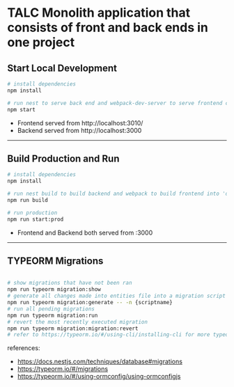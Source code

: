 # TALC Monolith application that consists of front and back ends in one project

## Start Local Development

```bash
# install dependencies
npm install

# run nest to serve back end and webpack-dev-server to serve frontend concurrently
npm start

```
* Frontend served from http://localhost:3010/
* Backend served from http://localhost:3000

---
## Build Production and Run
```bash
# install dependencies
npm install

# run nest build to build backend and webpack to build frontend into 'dist' dir
npm run build

# run production
npm run start:prod

```
* Frontend and Backend both served from :3000

---
## TYPEORM Migrations
```bash

# show migrations that have not been ran
npm run typeorm migration:show
# generate all changes made into entities file into a migration script
npm run typeorm migration:generate -- -n {scriptname}
# run all pending migrations
npm run typeorm migration:run
# revert the most recently executed migration
npm run typeorm migration:migration:revert
# refer to https://typeorm.io/#/using-cli/installing-cli for more typeorm cli docs
```
references: 
* https://docs.nestjs.com/techniques/database#migrations
* https://typeorm.io/#/migrations
* https://typeorm.io/#/using-ormconfig/using-ormconfigjs


